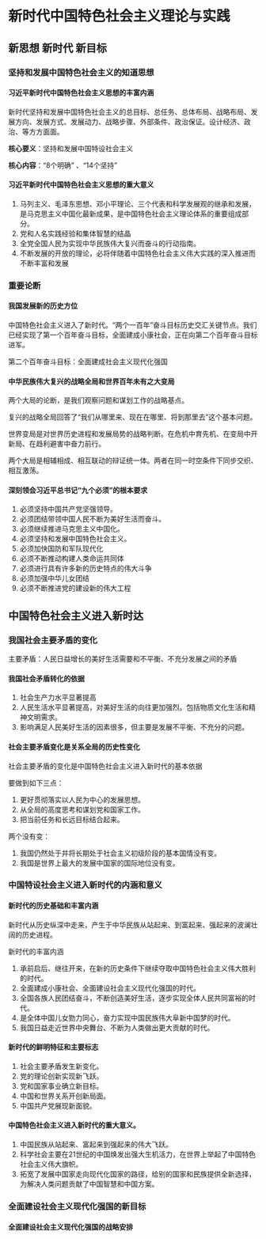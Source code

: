 # 新时代中国特色社会主义理论与实践

## 新思想 新时代 新目标

### 坚持和发展中国特色社会主义的知道思想

#### 习近平新时代中国特色社会主义思想的丰富内涵

新时代坚持和发展中国特色社会主义的总目标、总任务、总体布局、战略布局、发展方向、发展方式、发展动力、战略步骤、外部条件、政治保证。设计经济、政治、等方方面面。

**核心要义**：坚持和发展中国特设社会主义

**核心内容**：“8个明确” 、“14个坚持”

#### 习近平新时代中国特色社会主义思想的重大意义

1. 马列主义、毛泽东思想、邓小平理论、三个代表和科学发展观的继承和发展，是马克思主义中国化最新成果，是中国特色社会主义理论体系的重要组成部分。
2. 党和人名实践经验和集体智慧的结晶
3. 全党全国人民为实现中华民族伟大复兴而奋斗的行动指南。
4. 不断发展的开放的理论，必将伴随着中国特色社会主义伟大实践的深入推进而不断丰富和发展

### 重要论断

#### 我国发展新的历史方位

中国特色社会主义进入了新时代。“两个一百年”奋斗目标历史交汇关键节点。我们已经实现了第一个百年奋斗目标，全面建成小康社会，正在向第二个百年奋斗目标进军。

第二个百年奋斗目标：全面建成社会主义现代化强国

#### 中华民族伟大复兴的战略全局和世界百年未有之大变局

两个大局的论断，是我们观察问题和谋划工作的战略基点。

复兴的战略全局回答了“我们从哪里来、现在在哪里、将到那里去”这个基本问题。

世界变局是对世界历史进程和发展局势的战略判断。在危机中育先机、在变局中开新局、在趋利避害中奋力前行。

两个大局是相辅相成、相互联动的辩证统一体。两者在同一时空条件下同步交织、相互激荡。

#### 深刻领会习近平总书记“九个必须”的根本要求

1. 必须坚持中国共产党坚强领导。
2. 必须团结带领中国人民不断为美好生活而奋斗。
3. 必须继续推进马克思主义中国化。
4. 必须坚持和发展中国特色社会主义。
5. 必须加快国防和军队现代化
6. 必须不断推动构建人类命运共同体
7. 必须进行具有许多新的历史特点的伟大斗争
8. 必须加强中华儿女团结
9. 必须不断推进党的建设新的伟大工程

## 中国特色社会主义进入新时达

### 我国社会主要矛盾的变化

主要矛盾：人民日益增长的美好生活需要和不平衡、不充分发展之间的矛盾

#### 我国社会矛盾转化的依据

1. 社会生产力水平显著提高
2. 人民生活水平显著提高，对美好生活的向往更加强烈。包括物质文化生活和精神文明需求。
3. 影响满足人民美好生活的因素很多，但主要是发展不平衡、不充分的问题。

#### 社会主要矛盾变化是关系全局的历史性变化

社会主要矛盾的变化是中国特色社会主义进入新时代的基本依据

要做到如下三点：

1. 更好贯彻落实以人民为中心的发展思想。
2. 从全局的高度思考和谋划党和国家工作。
3. 把当前任务和长远目标结合起来。

两个没有变：

1. 我国仍然处于并将长期处于社会主义初级阶段的基本国情没有变。
2. 我国是世界上最大的发展中国家的国际地位没有变。

### 中国特设社会主义进入新时代的内涵和意义

#### 新时代的历史基础和丰富内涵

新时代从历史纵深中走来，产生于中华民族从站起来、到富起来、强起来的波澜壮阔的历史进程。

新时代的丰富内涵

1. 承前启后、继往开来，在新的历史条件下继续夺取中国特色社会主义伟大胜利的时代。
2. 全面建成小康社会、全面建设社会主义现代化强国的时代。
3. 全国各族人民团结奋斗，不断创造美好生活，逐步实现全体人民共同富裕的时代。
4. 是全体中国儿女勠力同心，奋力实现中国民族伟大阜新中国梦的时代。
5. 我国日益走近世界中央舞台、不断为人类做出更大贡献的时代。

#### 新时代的鲜明特征和主要标志

1. 社会主要矛盾发生新变化。
2. 党的理论创新实现新飞跃。
3. 党和国家事业确立新目标。
4. 中国和世界关系开创新局面。
5. 中国共产党展现新面貌。

#### 中国特色社会主义进入新时代的重大意义。

1. 中国民族从站起来、富起来到强起来的伟大飞跃。
2. 科学社会主要在21世纪的中国焕发出强大生机活力，在世界上举起了中国特色社会主义伟大旗帜。
3. 拓宽了发展中国家走向现代化国家的路径，给别的国家和民族提供全新选择，为解决人类问题贡献了中国智慧和中国方案。

### 全面建设社会主义现代化强国的新目标

#### 全面建设社会主义现代化强国的战略安排

